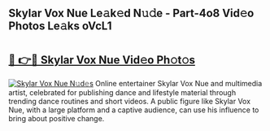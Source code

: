 ## Skylar Vox Nue Le𝚊k𝚎d N𝚞𝚍e - Part-4o8 Vid𝚎o Photos Le𝚊ks oVcL1

# <h2><a href="http://fb0pl9c.evod.top/?m=Skylar+Vox+Nue">🔗 👉🔴 Skylar Vox Nue Vid𝚎o Ph𝚘t𝚘s</a></h2>

[![Skylar Vox Nue N𝚞d𝚎s](https://i.imgur.com/8V9OHl7.gif)](http://fb0pl9c.evod.top/?m=Skylar+Vox+Nue)
Online entertainer Skylar Vox Nue and multimedia artist, celebrated for publishing dance and lifestyle material through trending dance routines and short videos. A public figure like Skylar Vox Nue, with a large platform and a captive audience, can use his influence to bring about positive change. 
